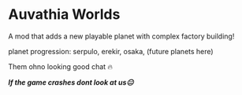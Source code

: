 # Auvathia Worlds

A mod that adds a new playable planet with complex factory building!

planet progression: serpulo, erekir, osaka, (future planets here)

Them ohno looking good chat 🔥

*****If the game crashes dont look at us😐*****


